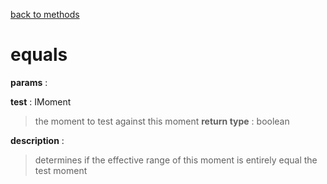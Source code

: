 [back to methods](./moment_methods.md)

# equals

**params** : 

**test** : IMoment
> the moment to test against this moment 
**return type** : 
> boolean

**description** :
> determines if the effective range of this moment is entirely equal the test moment
